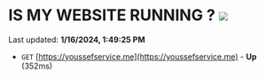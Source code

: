 # IS MY WEBSITE RUNNING ? [![](https://img.shields.io/static/v1?label=Sponsor&message=%E2%9D%A4&logo=GitHub&color=%23fe8e86)](https://github.com/sponsors/<username>)

Last updated: **1/16/2024, 1:49:25 PM**

- `GET` [https://youssefservice.me](https://youssefservice.me) - **Up** (352ms)
